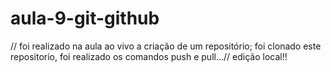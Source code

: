 ﻿# aula-9-git-github
// foi realizado na aula ao vivo a criação de um repositório;
foi clonado este repositorio, foi realizado os comandos push e pull...//
edição local!!